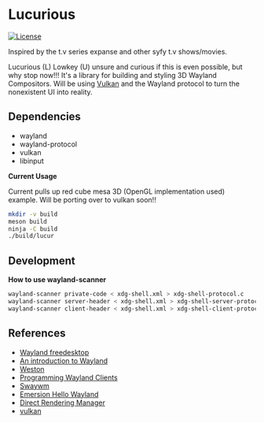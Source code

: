 # Lucurious
[![License](https://img.shields.io/badge/license-MIT-brightgreen.svg)](#license)

Inspired by the t.v series expanse and other syfy t.v shows/movies.

Lucurious (L) Lowkey (U) unsure and curious if this is even possible, but why stop now!!! It\'s a library for building and styling 3D Wayland Compositors. Will be using [Vulkan](https://vulkan.lunarg.com) and the Wayland protocol to turn the nonexistent UI into reality.

## Dependencies
* wayland
* wayland-protocol
* vulkan
* libinput

**Current Usage**

Current pulls up red cube mesa 3D (OpenGL implementation used) example. Will be porting over to vulkan soon!!
```bash
mkdir -v build
meson build
ninja -C build
./build/lucur
```

## Development

**How to use wayland-scanner**
```bash
wayland-scanner private-code < xdg-shell.xml > xdg-shell-protocol.c
wayland-scanner server-header < xdg-shell.xml > xdg-shell-server-protocol.h
wayland-scanner client-header < xdg-shell.xml > xdg-shell-client-protocol.h
```

## References
* [Wayland freedesktop](https://wayland.freedesktop.org/)
* [An introduction to Wayland](https://drewdevault.com/2017/06/10/Introduction-to-Wayland.html)
* [Weston](https://github.com/wayland-project/weston)
* [Programming Wayland Clients](https://jan.newmarch.name/Wayland/index.html)
* [Swaywm](https://github.com/swaywm)
* [Emersion Hello Wayland](https://github.com/emersion/hello-wayland)
* [Direct Rendering Manager](https://dri.freedesktop.org/wiki/DRM/)
* [vulkan](https://vulkan.lunarg.com)
